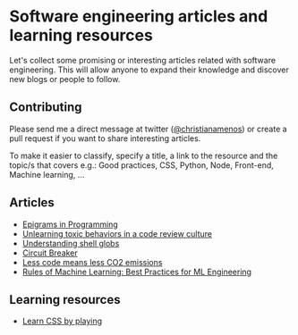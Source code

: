 # Software engineering articles and learning resources
Let's collect some promising or interesting articles related with software engineering. This will allow anyone to expand their knowledge and discover new blogs or people to follow.

## Contributing
Please send me a direct message at twitter ([@christianamenos](https://twitter.com/christianamenos)) or create a pull request if you want to share interesting articles.

To make it easier to classify, specify a title, a link to the resource and the topic/s that covers e.g.: Good practices, CSS, Python, Node, Front-end, Machine learning, ...

## Articles
* [Epigrams in Programming](http://www.cs.yale.edu/homes/perlis-alan/quotes.html)
* [Unlearning toxic behaviors in a code review culture](https://medium.com/@sandya.sankarram/unlearning-toxic-behaviors-in-a-code-review-culture-b7c295452a3c)
* [Understanding shell globs](https://soptik.tech/articles/beware-of-shell-globs.html)
* [Circuit Breaker](https://martinfowler.com/bliki/CircuitBreaker.html)
* [Less code means less CO2 emissions](https://dannyvankooten.com/website-carbon-emissions/)
* [Rules of Machine Learning:  Best Practices for ML Engineering](https://developers.google.com/machine-learning/guides/rules-of-ml)

## Learning resources
* [Learn CSS by playing](https://www.maketecheasier.com/games-learn-css/)

